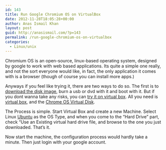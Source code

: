 ```yaml
---
id: 143
title: Run Google Chromium OS on VirtualBox
date: 2012-11-28T18:05:28+00:00
author: Anas Ismail Khan
layout: post
guid: http://anasismail.com/?p=143
permalink: /run-google-chromium-os-on-virtualbox
categories:
  - Linux/unix
---
```

Chromium OS is an open-source, linux-based operating system, designed by google to work with web based applications. Its quite a simple one really, and not the sort everyone would like, in fact, the only application it comes with is a browser (though of course you can install more apps.)

Anyways if you feel like trying it, there are two ways to do so. The first is to [download the disk image](http://chromeos.hexxeh.net/index.php), burn a usb or dvd with it and boot with it. But if you dont wanna take any risks, you can [try it on virtual box](http://chromeos.hexxeh.net/index.php). All you need is [virtual box](http://virtualbox.org), and the [Chrome OS Virtual Disk](http://chromeos.hexxeh.net/index.php "Get it here").

The Process is simple. Start Virtual Box and create a new Machine. Select Linux [Ubuntu](http://ubuntu.com) as the OS Type, and when you come to the &#8220;Hard Drive&#8221; part, check &#8220;Use an Existing virtual hard drive file, and browse to the one you just downloaded. That&#8217;s it.

Now start the machine, the configuration process would hardly take a minute. Then just login with your google account.

&nbsp;